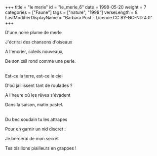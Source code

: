 +++
title = "le merle"
id = "le_merle_6"
date = 1998-05-20
weight = 7
categories = ["Faune"]
tags = ["nature", "1998"]
verseLength = 8
LastModifierDisplayName = "Barbara Post - Licence CC BY-NC-ND 4.0"
+++

D'une noire plume de merle

J'écrirai des chansons d'oiseaux

A l'encrier, soleils nouveaux,

De son œil rond comme une perle.

 \
Est-ce la terre, est-ce le ciel

D'où jaillissent tant de roulades ?

A l'heure où les rêves s'évadent

Dans la saison, matin pastel.

 \
Du bec soudain tu les attrapes

Pour en garnir un nid discret :

Je bercerai de mon secret

Tes oisillons piailleurs en grappes !
